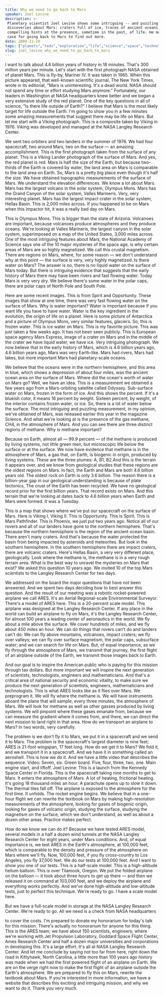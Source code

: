 ```yaml
---
title: Why we need to go back to Mars
speaker: Joel Levine
description: >-
 Planetary scientist Joel Levine shows some intriguing -- and puzzling -- new
 discoveries about Mars: craters full of ice, traces of ancient oceans, and
 compelling hints at the presence, sometime in the past, of life. He makes the
 case for going back to Mars to find out more.
date: 2009-11-20
tags: ["planets","tedx","exploration","life","science","space","technology","mars"]
slug: joel_levine_why_we_need_to_go_back_to_mars
---
```


I want to talk about 4.6 billion years of history in 18 minutes. That's 300 million years
per minute. Let's start with the first photograph NASA obtained of planet Mars. This is
fly-by, Mariner IV. It was taken in 1965. When this picture appeared, that well-known
scientific journal, The New York Times, wrote in its editorial, "Mars is uninteresting.
It's a dead world. NASA should not spend any time or effort studying Mars anymore."
Fortunately, our leaders in Washington at NASA headquarters knew better and we began a
very extensive study of the red planet. One of the key questions in all of science, "Is
there life outside of Earth?" I believe that Mars is the most likely target for life
outside the Earth. I'm going to show you in a few minutes some amazing measurements that
suggest there may be life on Mars. But let me start with a Viking photograph. This is a
composite taken by Viking in 1976. Viking was developed and managed at the NASA Langley
Research Center.

We sent two orbiters and two landers in the summer of 1976. We had four spacecraft, two
around Mars, two on the surface — an amazing accomplishment. This is the first photograph
taken from the surface of any planet. This is a Viking Lander photograph of the surface of
Mars. And yes, the red planet is red. Mars is half the size of the Earth, but because
two-thirds of the Earth is covered by water, the land area on Mars is comparable to the
land area on Earth. So, Mars is a pretty big place even though it's half the size. We have
obtained topographic measurements of the surface of Mars. We understand the elevation
differences. We know a lot about Mars. Mars has the largest volcano in the solar system,
Olympus Mons. Mars has the Grand Canyon of the solar system, Valles Marineris. Very, very
interesting planet. Mars has the largest impact crater in the solar system, Hellas Basin.
This is 2,000 miles across. If you happened to be on Mars when this impactor hit, it was a
really bad day on Mars.

This is Olympus Mons. This is bigger than the state of Arizona. Volcanoes are important,
because volcanoes produce atmospheres and they produce oceans. We're looking at Valles
Marineris, the largest canyon in the solar system, superimposed on a map of the United
States, 3,000 miles across. One of the most intriguing features about Mars, the National
Academy of Science says one of the 10 major mysteries of the space age, is why certain
areas of Mars are so highly magnetized. We call this crustal magnetism. There are regions
on Mars, where, for some reason — we don't understand why at this point — the surface is
very, very highly magnetized. Is there water on Mars? The answer is no, there is no liquid
water on the surface of Mars today. But there is intriguing evidence that suggests that
the early history of Mars there may have been rivers and fast flowing water. Today Mars is
very very dry. We believe there's some water in the polar caps, there are polar caps of
North Pole and South Pole.

Here are some recent images. This is from Spirit and Opportunity. These images that show
at one time, there was very fast flowing water on the surface of Mars. Why is water
important? Water is important because if you want life you have to have water. Water is
the key ingredient in the evolution, the origin of life on a planet. Here is some picture
of Antarctica and a picture of Olympus Mons, very similar features, glaciers. So, this is
frozen water. This is ice water on Mars. This is my favorite picture. This was just taken
a few weeks ago. It has not been seen publicly. This is European space agency Mars
Express, image of a crater on Mars and in the middle of the crater we have liquid water,
we have ice. Very intriguing photograph. We now believe that in the early history of Mars,
which is 4.6 billion years ago, 4.6 billion years ago, Mars was very Earth-like. Mars had
rivers, Mars had lakes, but more important Mars had planetary-scale oceans.

We believe that the oceans were in the northern hemisphere, and this area in blue, which
shows a depression of about four miles, was the ancient ocean area on the surface of Mars.
Where did the ocean's worth of water on Mars go? Well, we have an idea. This is a
measurement we obtained a few years ago from a Mars-orbiting satellite called Odyssey.
Sub-surface water on Mars, frozen in the form of ice. And this shows the percent. If it's
a blueish color, it means 16 percent by weight. Sixteen percent, by weight, of the
interior contains frozen water, or ice. So, there is a lot of water below the surface. The
most intriguing and puzzling measurement, in my opinion, we've obtained of Mars, was
released earlier this year in the magazine Science. And what we're looking at is the
presence of the gas methane, CH4, in the atmosphere of Mars. And you can see there are
three distinct regions of methane. Why is methane important?

Because on Earth, almost all — 99.9 percent — of the methane is produced by living
systems, not little green men, but microscopic life below the surface or at the surface.
We now have evidence that methane is in the atmosphere of Mars, a gas that, on Earth, is
biogenic in origin, produced by living systems. These are the three plumes: A, B1, B2.And
this is the terrain it appears over, and we know from geological studies that these
regions are the oldest regions on Mars. In fact, the Earth and Mars are both 4.6 billion
years old. The oldest rock on Earth is only 3.6 billion. The reason there is a
billion-year gap in our geological understanding is because of plate tectonics, The crust
of the Earth has been recycled. We have no geological record prior for the first billion
years. That record exists on Mars. And this terrain that we're looking at dates back to
4.6 billion years when Earth and Mars were formed. It was a Tuesday.

This is a map that shows where we've put our spacecraft on the surface of Mars. Here is
Viking I, Viking II. This is Opportunity. This is Spirit. This is Mars Pathfinder. This is
Phoenix, we just put two years ago. Notice all of our rovers and all of our landers have
gone to the northern hemisphere. That's because the northern hemisphere is the region of
the ancient ocean basin. There aren't many craters. And that's because the water protected
the basin from being impacted by asteroids and meteorites. But look in the southern
hemisphere. In the southern hemisphere there are impact craters, there are volcanic
craters. Here's Hellas Basin, a very very different place, geologically. Look where the
methane is, the methane is in a very rough terrain area. What is the best way to unravel
the mysteries on Mars that exist? We asked this question 10 years ago. We invited 10 of
the top Mars scientists to the Langley Research Center for two days.

We addressed on the board the major questions that have not been answered. And we spent
two days deciding how to best answer this question. And the result of our meeting was a
robotic rocket-powered airplane we call ARES. It's an Aerial Regional-scale Environmental
Surveyor. There's a model of ARES here. This is a 20-percent scale model. This airplane was
designed at the Langley Research Center. If any place in the world can build an airplane
to fly on Mars, it's the Langley Research Center, for almost 100 years a leading center of
aeronautics in the world. We fly about a mile above the surface. We cover hundreds of
miles, and we fly about 450 miles an hour. We can do things that rovers can't do and
landers can't do: We can fly above mountains, volcanoes, impact craters; we fly over
valleys; we can fly over surface magnetism, the polar caps, subsurface water; and we can
search for life on Mars. But, of equal importance, as we fly through the atmosphere of
Mars, we transmit that journey, the first flight of an airplane outside of the Earth, we
transmit those images back to Earth.

And our goal is to inspire the American public who is paying for this mission through tax
dollars. But more important we will inspire the next generation of scientists,
technologists, engineers and mathematicians. And that's a critical area of national
security and economic vitality, to make sure we produce the next generation of scientists,
engineers, mathematicians and technologists. This is what ARES looks like as it flies over
Mars. We preprogram it. We will fly where the methane is. We will have instruments aboard
the plane that will sample, every three minutes, the atmosphere of Mars. We will look for
methane as well as other gasses produced by living systems. We will pinpoint where these
gases emanate from, because we can measure the gradient where it comes from, and there, we
can direct the next mission to land right in that area. How do we transport an airplane to
Mars? In two words, very carefully.

The problem is we don't fly it to Mars, we put it in a spacecraft and we send it to Mars.
The problem is the spacecraft's largest diameter is nine feet; ARES is 21-foot wingspan,
17 feet long. How do we get it to Mars? We fold it, and we transport it in a spacecraft.
And we have it in something called an aeroshell. This is how we do it. And we have a
little video that describes the sequence. Video: Seven, six. Green board. Five, four,
three, two, one. Main engine start, and liftoff. Joel Levine: This is a launch from the
Kennedy Space Center in Florida. This is the spacecraft taking nine months to get to Mars.
It enters the atmosphere of Mars. A lot of heating, frictional heating. It's going 18
thousand miles an hour. A parachute opens up to slow it down. The thermal tiles fall off.
The airplane is exposed to the atmosphere for the first time. It unfolds. The rocket
engine begins. We believe that in a one-hour flight we can rewrite the textbook on Mars by
making high-resolution measurements of the atmosphere, looking for gases of biogenic
origin, looking for gases of volcanic origin, studying the surface, studying the magnetism
on the surface, which we don't understand, as well as about a dozen other areas. Practice
makes perfect.

How do we know we can do it? Because we have tested ARES model, several models in a half a
dozen wind tunnels at the NASA Langley Research Center for eight years, under Mars
conditions. And, of equal importance is, we test ARES in the Earth's atmosphere, at
100,000 feet, which is comparable to the density and pressure of the atmosphere on Mars
where we'll fly. Now, 100,000 feet, if you fly cross-country to Los Angeles, you fly
37,000 feet. We do our tests at 100,000 feet. And I want to show you one of our tests. This
is a half-scale model. This is a high-altitude helium balloon. This is over Tilamook,
Oregon. We put the folded airplane on the balloon — it took about three hours to get up
there — and then we released it on command at 103,000 feet, and we deploy the airplane and
everything works perfectly. And we've done high-altitude and low-altitude tests, just to
perfect this technique. We're ready to go. I have a scale model here.

But we have a full-scale model in storage at the NASA Langley Research Center. We're ready
to go. All we need is a check from NASA headquarters 

to cover the costs. I'm prepared to donate my honorarium for today's talk for this
mission. There's actually no honorarium for anyone for this thing. This is the ARES team;
we have about 150 scientists, engineers; where we're working with Jet Propulsion
Laboratory, Goddard Space Flight Center, Ames Research Center and half a dozen major
universities and corporations in developing this. It's a large effort. It's all at NASA
Langley Research Center. And let me conclude by saying not too far from here, right down
the road in Kittyhawk, North Carolina, a little more than 100 years ago history was made
when we had the first powered flight of an airplane on Earth. We are on the verge right
now to make the first flight of an airplane outside the Earth's atmosphere. We are
prepared to fly this on Mars, rewrite the textbook about Mars. If you're interested in
more information, we have a website that describes this exciting and intriguing mission,
and why we want to do it. Thank you very much.

<!--
ad_duration=3.33
event="TEDxNASA"
external_start_time=0
has_talk_citation=0
intro_duration=11.82
is_subtitle_required="False"
is_talk_featured="True"
language="en"
language_swap="False"
native_language="en"
number_of_related_talks=6
number_of_speakers=1
number_of_subtitled_videos=26
number_of_tags=8
number_of_talk_download_languages=26
number_of_talk_more_resources=2
number_of_talk_recommendations=0
number_of_talks_take_actions=0
post_ad_duration=0.83
published_timestamp="2010-03-25 08:59:00"
recording_date="2009-11-20"
speaker_description="Planetary and atmospheric scientist"
speaker_is_published=1
speaker_name="Joel Levine"
talk_name="Why we need to go back to Mars"
talks_tags=["planets","tedx","exploration","life","science","space","technology","mars"]
talks_take_action=[]
url_audio="https://download.ted.com/talks/JoelLevine_2009X.mp3?apikey=acme-roadrunner"
url_photo_speaker="https://pe.tedcdn.com/images/ted/158870_254x191.jpg"
url_photo_talk="https://pe.tedcdn.com/images/ted/158868_800x600.jpg"
url_webpage="https://www.ted.com/talks/joel_levine_why_we_need_to_go_back_to_mars"
video_type_name="TEDx Talk"
-->